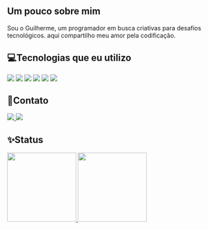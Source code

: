 ## Um pouco sobre mim

Sou o Guilherme, um programador em busca criativas para desafios tecnológicos. aqui compartilho meu amor pela codificação.

## 💻Tecnologias que eu utilizo

<div style="display: inline_block">
  <img src="https://img.shields.io/badge/HTML-239120?style=for-the-badge&logo=html5&logoColor=white" />
  <img src="https://img.shields.io/badge/CSS-239120?&style=for-the-badge&logo=css3&logoColor=white" />
  <img src="https://img.shields.io/badge/JavaScript-F7DF1E?style=for-the-badge&logo=javascript&logoColor=black" />
  <img src="https://img.shields.io/badge/React-20232A?style=for-the-badge&logo=react&logoColor=61DAFB" />
  <img src="https://img.shields.io/badge/Tailwind_CSS-38B2AC?style=for-the-badge&logo=tailwind-css&logoColor=white" />
  <img src="https://img.shields.io/badge/Node.js-43853D?style=for-the-badge&logo=node.js&logoColor=white" />
</div>

## 🤵Contato

<a href="https://www.linkedin.com/in/guilherme-marques-68aa16267/" target="blank">
  <img src="https://img.shields.io/badge/LinkedIn-0077B5?style=for-the-badge&logo=linkedin&logoColor=white" />
</a>
<a href="mailto:guilhermehenrique12308@gmail.com" target="blank">
  <img src="https://img.shields.io/badge/Gmail-D14836?style=for-the-badge&logo=gmail&logoColor=white" />
<a>

## ✨Status

<a href="https://github.com/guilhermeHenrique08">
  <img height="160em" src="https://github-readme-stats.vercel.app/api?username=guilhermeHenrique08&show_icons=true&theme=dark&include_all_commits=true&count_private=true"/>
  <img height="160em" src="https://github-readme-stats.vercel.app/api/top-langs/?username=guilhermeHenrique08&layout=compact&langs_count=7&theme=dark"/>
<a>
